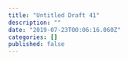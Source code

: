 ```yaml
---
title: "Untitled Draft 41"
description: ""
date: "2019-07-23T00:06:16.060Z"
categories: []
published: false
---
```


  

####
